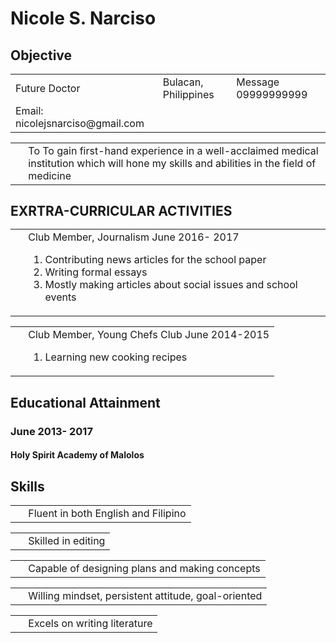 <HTML> 
<HEAD> 
</HEAD>
<H1>Nicole S. Narciso</H1> 
<TABLE WIDTH=”100%”> 
<TF><TD ALIGN=”left”>Future Doctor</TD> 
<TF><TD ALIGN=”left”>Bulacan, Philippines</TD> 
<TD ALIGN=”right”>Message 09999999999</TD></TR> 
</TD></TR> 
<TD ALIGN=”right”>Email: nicolejsnarciso@gmail.com</TD></TR> 
<H2>Objective</H2> 
<TABLE><TR><TD>&nbsp;</TD> 
<TD>To To gain first-hand experience in a well-acclaimed medical institution which will hone my skills and abilities in the field of medicine</TD></TR></TABLE> 
<H2> EXRTRA-CURRICULAR ACTIVITIES
<TABLE><TR><TD>&nbsp;</TD>
<TD> Club Member, Journalism June 2016- 2017
  <ol>
    <li> Contributing news articles for the school paper </li>
    <li> Writing formal essays</li>
    <li> Mostly making articles about social issues and school events</li>
  </ol>
    </TD></TR></TABLE>
<TABLE><TR><TD>&nbsp;</TD>
<TD> Club Member, Young Chefs Club June 2014-2015
  <ol><li>Learning new cooking recipes</li></ol> </TD></TR></TABLE>
<H2>Educational Attainment</H2> 
<H3>June 2013- 2017</H3> 
<H4>Holy Spirit Academy of Malolos</H4>  
<H2>Skills</H2> 
  <TABLE><TR><TD>&nbsp;</TD>
<TD>Fluent in both English and Filipino</TD></TR></TABLE>
  <TABLE><TR><TD>&nbsp;</TD>
<TD>Skilled in editing</TD></TR></TABLE>
  <TABLE><TR><TD>&nbsp;</TD>
<TD>Capable of designing plans and making concepts</TD></TR></TABLE>
  <TABLE><TR><TD>&nbsp;</TD>
<TD>Willing mindset, persistent attitude, goal-oriented</TD></TR></TABLE>
  <TABLE><TR><TD>&nbsp;</TD>
<TD>Excels on writing literature </TD></TR></TABLE>


</HTML>
